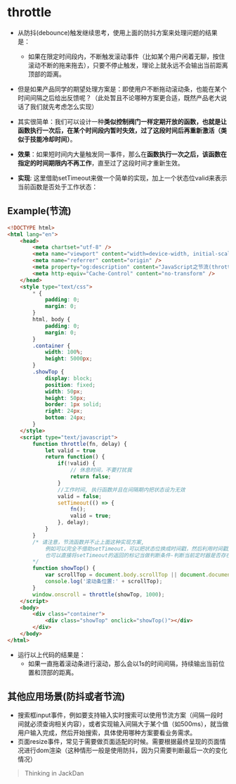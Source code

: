 # throttle

- 从防抖(debounce)触发继续思考，使用上面的防抖方案来处理问题的结果是：
    - 如果在限定时间段内，不断触发滚动事件（比如某个用户闲着无聊，按住滚动不断的拖来拖去），只要不停止触发，理论上就永远不会输出当前距离顶部的距离。

- 但是如果产品同学的期望处理方案是：即使用户不断拖动滚动条，也能在某个时间间隔之后给出反馈呢？（此处暂且不论哪种方案更合适，既然产品老大说话了我们就先考虑怎么实现）
- 其实很简单：我们可以设计一种**类似控制阀门一样定期开放的函数，也就是让函数执行一次后，在某个时间段内暂时失效，过了这段时间后再重新激活（类似于技能冷却时间）**。
- **效果**：如果短时间内大量触发同一事件，那么在**函数执行一次之后，该函数在指定的时间期限内不再工作**，直至过了这段时间才重新生效。
- **实现**: 这里借助setTimeout来做一个简单的实现，加上一个状态位valid来表示当前函数是否处于工作状态：


## Example(节流)

``` html
<!DOCTYPE html>
<html lang="en">
    <head>
        <meta chartset="utf-8" />
        <meta name="viewport" content="width=device-width, initial-scale=1.0" />
        <meta name="referrer" content="origin" />
        <meta property="og:description" content="JavaScript之节流(throttle)" />
        <meta http-equiv="Cache-Control" content="no-transform" />
    </head>
    <style type="text/css"> 
        * {
            padding: 0;
            margin: 0;
        }
        html, body {
            padding: 0;
            margin: 0;
        }
        .container {
            width: 100%;
            height: 5000px;
        }
        .showTop {
            display: block;
            position: fixed;
            width: 50px;
            height: 50px;
            border: 1px solid;
            right: 24px;
            bottom: 24px;
        }
    </style> 
    <script type="text/javascript">
        function throttle(fn, delay) {
            let valid = true
            return function() {
                if(!valid) {
                    // 休息时间，不要打扰我
                    return false;
                }
                //工作时间, 执行函数并且在间隔期内把状态设为无效
                valid = false;
                setTimeout(() => {
                    fn();
                    valid = true;
                }, delay);
            }
        }
        /* 请注意，节流函数并不止上面这种实现方案,
            例如可以完全不借助setTimeout，可以把状态位换成时间戳，然后利用时间戳差值是否大于指定间隔时间来做判定。
            也可以直接将setTimeout的返回的标记当做判断条件-判断当前定时器是否存在，如果存在表示还在冷却，并且在执行fn之后消除定时器表示激活，原理都一样
        */
        function showTop() {
            var scrollTop = document.body.scrollTop || document.documentElement.scrollTop;
            console.log('滚动条位置:' + scrollTop);
        }
        window.onscroll = throttle(showTop, 1000);
    </script>
    <body>
        <div class="container">
            <div class="showTop" onclick="showTop()"></div>
        </div>
    </body>
</html>
```

- 运行以上代码的结果是：
    - 如果一直拖着滚动条进行滚动，那么会以1s的时间间隔，持续输出当前位置和顶部的距离。

## 其他应用场景(防抖或者节流)
- 搜索框input事件，例如要支持输入实时搜索可以使用节流方案（间隔一段时间就必须查询相关内容），或者实现输入间隔大于某个值（如500ms），就当做用户输入完成，然后开始搜索，具体使用哪种方案要看业务需求。
- 页面resize事件，常见于需要做页面适配的时候。需要根据最终呈现的页面情况进行dom渲染（这种情形一般是使用防抖，因为只需要判断最后一次的变化情况）

> Thinking in JackDan